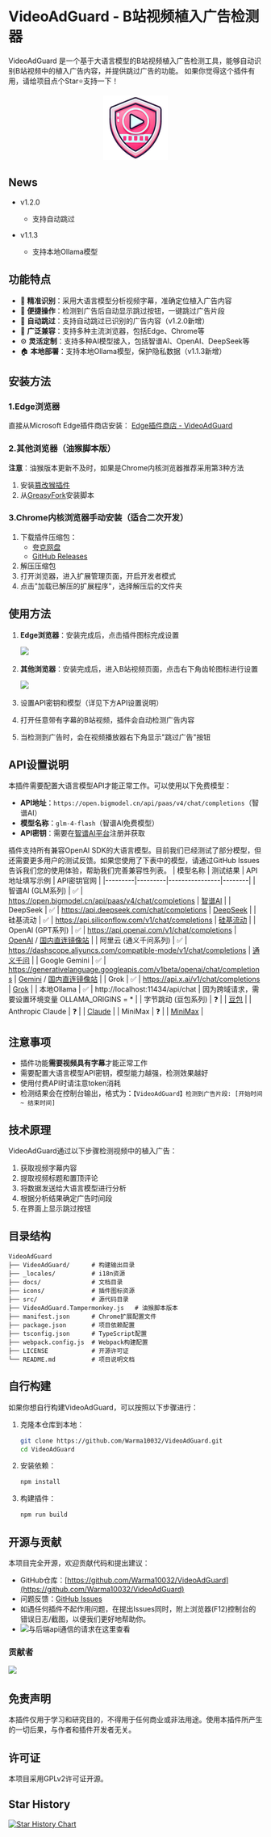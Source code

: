# VideoAdGuard - B站视频植入广告检测器

VideoAdGuard 是一个基于大语言模型的B站视频植入广告检测工具，能够自动识别B站视频中的植入广告内容，并提供跳过广告的功能。
如果你觉得这个插件有用，请给项目点个Star⭐支持一下！

<div align="center">
  <img src="./icons/icon128.png" alt="VideoAdGuard Logo">
</div>

## News

- v1.2.0
  - 支持自动跳过

- v1.1.3
  - 支持本地Ollama模型

## 功能特点

- 🎯 **精准识别**：采用大语言模型分析视频字幕，准确定位植入广告内容
- 🚀 **便捷操作**：检测到广告后自动显示跳过按钮，一键跳过广告片段
- 🔄 **自动跳过**：支持自动跳过已识别的广告内容（v1.2.0新增）
- 🌈 **广泛兼容**：支持多种主流浏览器，包括Edge、Chrome等
- ⚙️ **灵活定制**：支持多种AI模型接入，包括智谱AI、OpenAI、DeepSeek等
- 🏠 **本地部署**：支持本地Ollama模型，保护隐私数据（v1.1.3新增）

## 安装方法

### 1.Edge浏览器

直接从Microsoft Edge插件商店安装：
[Edge插件商店 - VideoAdGuard](https://microsoftedge.microsoft.com/addons/detail/videoadguard/mpfelbgplaolpbjmdbjjajonkmmgekgo/)

### 2.其他浏览器（油猴脚本版）

**注意**：油猴版本更新不及时，如果是Chrome内核浏览器推荐采用第3种方法
1. 安装[篡改猴插件](https://www.tampermonkey.net/)
2. 从[GreasyFork](https://greasyfork.org/zh-CN/scripts/531743-b%E7%AB%99%E8%A7%86%E9%A2%91%E6%A4%8D%E5%85%A5%E5%B9%BF%E5%91%8A%E6%A3%80%E6%B5%8B%E5%99%A8-videoadguard/)安装脚本

### 3.Chrome内核浏览器手动安装（适合二次开发）

1. 下载插件压缩包：
   - [夸克网盘](https://pan.quark.cn/s/4afa6f60a5f2)
   - [GitHub Releases](https://github.com/Warma10032/VideoAdGuard/releases)
2. 解压压缩包
3. 打开浏览器，进入扩展管理页面，开启开发者模式
4. 点击"加载已解压的扩展程序"，选择解压后的文件夹

## 使用方法

1. **Edge浏览器**：安装完成后，点击插件图标完成设置
    
    ![](https://gcore.jsdelivr.net/gh/Warma10032/image@main/blog/VideoAdGuard1.png)
    
2. **其他浏览器**：安装完成后，进入B站视频页面，点击右下角齿轮图标进行设置

    ![](https://gcore.jsdelivr.net/gh/Warma10032/image@main/blog/VideoAdGuard2.png)

3. 设置API密钥和模型（详见下方API设置说明）

4. 打开任意带有字幕的B站视频，插件会自动检测广告内容

5. 当检测到广告时，会在视频播放器右下角显示"跳过广告"按钮

## API设置说明

本插件需要配置大语言模型API才能正常工作。可以使用以下免费模型：

- **API地址**：`https://open.bigmodel.cn/api/paas/v4/chat/completions`（智谱AI）
- **模型名称**：`glm-4-flash`（智谱AI免费模型）
- **API密钥**：需要在[智谱AI平台](https://bigmodel.cn/usercenter/proj-mgmt/apikeys)注册并获取

插件支持所有兼容OpenAI SDK的大语言模型。目前我们已经测试了部分模型，但还需要更多用户的测试反馈。如果您使用了下表中的模型，请通过GitHub Issues告诉我们您的使用体验，帮助我们完善兼容性列表。
| 模型名称 | 测试结果 | API地址填写示例 | API密钥官网 |
|---------|---------|----------------|--------|
| 智谱AI (GLM系列) | ✅ | https://open.bigmodel.cn/api/paas/v4/chat/completions | [智谱AI](https://bigmodel.cn/) |
| DeepSeek | ✅ | https://api.deepseek.com/chat/completions | [DeepSeek](https://deepseek.com/) |
| 硅基流动 | ✅ | https://api.siliconflow.com/v1/chat/completions | [硅基流动](https://cloud.siliconflow.cn/i/VWOdVvvM) |
| OpenAI (GPT系列) | ✅ | https://api.openai.com/v1/chat/completions | [OpenAI](https://openai.com/api/) / [国内直连镜像站](https://app.requesty.ai/join?ref=d9bb6cf2) |
| 阿里云 (通义千问系列) | ✅ | https://dashscope.aliyuncs.com/compatible-mode/v1/chat/completions | [通义千问](https://bailian.console.aliyun.com/) |
| Google Gemini | ✅ | https://generativelanguage.googleapis.com/v1beta/openai/chat/completions | [Gemini](https://ai.google.dev/) / [国内直连镜像站](https://app.requesty.ai/join?ref=d9bb6cf2) |
| Grok | ✅ | https://api.x.ai/v1/chat/completions | [Grok](https://console.x.ai/) |
| 本地Ollama | ✅ | http://localhost:11434/api/chat | 因为跨域请求，需要设置环境变量 OLLAMA_ORIGINS = * |
| 字节跳动 (豆包系列) | ❓ |  | [豆包](https://www.volcengine.com/) |
| Anthropic Claude | ❓ |  | [Claude](https://console.anthropic.com/) |
| MiniMax | ❓ |  | [MiniMax](https://api.minimax.chat/) |


## 注意事项

- 插件功能**需要视频具有字幕**才能正常工作
- 需要配置大语言模型API密钥，模型能力越强，检测效果越好
- 使用付费API时请注意token消耗
- 检测结果会在控制台输出，格式为：`【VideoAdGuard】检测到广告片段: [开始时间 ~ 结束时间]`

## 技术原理

VideoAdGuard通过以下步骤检测视频中的植入广告：

1. 获取视频字幕内容
2. 提取视频标题和置顶评论
3. 将数据发送给大语言模型进行分析
4. 根据分析结果确定广告时间段
5. 在界面上显示跳过按钮

## 目录结构

```tree
VideoAdGuard
├── VideoAdGuard/      # 构建输出目录
├── _locales/          # i18n资源
├── docs/              # 文档目录
├── icons/             # 插件图标资源
├── src/               # 源代码目录
├── VideoAdGuard.Tampermonkey.js   # 油猴脚本版本
├── manifest.json      # Chrome扩展配置文件
├── package.json       # 项目依赖配置
├── tsconfig.json      # TypeScript配置
├── webpack.config.js  # Webpack构建配置
├── LICENSE            # 开源许可证
└── README.md          # 项目说明文档
```

## 自行构建

如果你想自行构建VideoAdGuard，可以按照以下步骤进行：

1. 克隆本仓库到本地：
   ```bash
   git clone https://github.com/Warma10032/VideoAdGuard.git
   cd VideoAdGuard
   ```
2. 安装依赖：
   ```bash
   npm install
   ```
3. 构建插件：
   ```bash
   npm run build
   ```
## 开源与贡献

本项目完全开源，欢迎贡献代码和提出建议：

- GitHub仓库：[https://github.com/Warma10032/VideoAdGuard](https://github.com/Warma10032/VideoAdGuard)
- 问题反馈：[GitHub Issues](https://github.com/Warma10032/VideoAdGuard/issues)
- 如遇任何插件不起作用问题，在提出Issues同时，附上浏览器(F12)控制台的错误日志/截图，以便我们更好地帮助你。
- ![与后端api通信的请求在这里查看](https://gcore.jsdelivr.net/gh/Warma10032/image@main/blog/插件管理界面.png)

### 贡献者
<a href="https://github.com/Warma10032/VideoAdGuard/contributors">
  <img src="https://contrib.rocks/image?repo=Warma10032/VideoAdGuard" /></a>

## 免责声明

本插件仅用于学习和研究目的，不得用于任何商业或非法用途。使用本插件所产生的一切后果，与作者和插件开发者无关。

## 许可证

本项目采用GPLv2许可证开源。

## Star History

<a href="https://www.star-history.com/#Warma10032/videoadguard&Date">
 <picture>
   <source media="(prefers-color-scheme: dark)" srcset="https://api.star-history.com/svg?repos=Warma10032/videoadguard&type=Date&theme=dark" />
   <source media="(prefers-color-scheme: light)" srcset="https://api.star-history.com/svg?repos=Warma10032/videoadguard&type=Date" />
   <img alt="Star History Chart" src="https://api.star-history.com/svg?repos=Warma10032/videoadguard&type=Date" />
 </picture>
</a>

